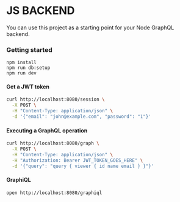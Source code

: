 # JS BACKEND

You can use this project as a starting point for your Node GraphQL backend.

### Getting started
```
npm install
npm run db:setup
npm run dev
```

#### Get a JWT token
```bash
curl http://localhost:8080/session \
  -X POST \
  -H "Content-Type: application/json" \
  -d '{"email": "john@example.com", "password": "1"}'
```

#### Executing a GraphQL operation
```bash
curl http://localhost:8080/graph \
  -X POST \
  -H "Content-Type: application/json" \
  -H "Authorization: Bearer JWT_TOKEN_GOES_HERE" \
  -d '{"query": "query { viewer { id name email } }"}'
```

#### GraphiQL
```
open http://localhost:8080/graphiql
```
